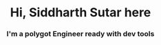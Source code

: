 <h1 align="center">Hi, Siddharth Sutar here</h1>
<h3 align="center">I'm a polygot Engineer ready with dev tools</h3>

